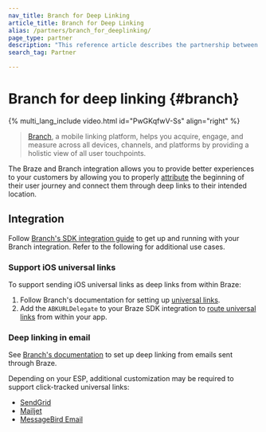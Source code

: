 ```yaml
---
nav_title: Branch for Deep Linking
article_title: Branch for Deep Linking
alias: /partners/branch_for_deeplinking/
page_type: partner
description: "This reference article describes the partnership between Braze and Branch and how to use it to support your deep linking practices."
search_tag: Partner

---
```


# Branch for deep linking {#branch}

{% multi_lang_include video.html id="PwGKqfwV-Ss" align="right" %}

> [Branch][1], a mobile linking platform, helps you acquire, engage, and measure across all devices, channels, and platforms by providing a holistic view of all user touchpoints.

The Braze and Branch integration allows you to provide better experiences to your customers by allowing you to properly [attribute]({{site.baseurl}}/partners/advertising_technologies/attribution/branch_for_attribution/) the beginning of their user journey and connect them through deep links to their intended location.

## Integration

Follow [Branch's SDK integration guide](https://help.branch.io/developers-hub/docs/native-sdks-overview) to get up and running with your Branch integration. Refer to the following for additional use cases.

### Support iOS universal links

To support sending iOS universal links as deep links from within Braze:

1. Follow Branch's documentation for setting up [universal links][3].
2. Add the `ABKURLDelegate` to your Braze SDK integration to [route universal links][4] from within your app.

### Deep linking in email

See [Branch's documentation](https://docs.branch.io/pages/integrations/braze/) to set up deep linking from emails sent through Braze.

Depending on your ESP, additional customization may be required to support click-tracked universal links:

- [SendGrid][5]
- [Mailjet][6]
- [MessageBird Email][7]

[1]: https://branch.io/
[2]: {{site.baseurl}}/partners/branch_for_attribution/
[3]: https://docs.branch.io/pages/deep-linking/universal-links/#search
[4]: {{site.baseurl}}/developer_guide/platform_integration_guides/ios/advanced_use_cases/linking/#linking-customization
[5]: https://help.branch.io/using-branch/page/braze-sendgrid
[6]: https://help.branch.io/using-branch/page/braze-mailjet
[7]: https://help.branch.io/using-branch/page/braze-sparkpost